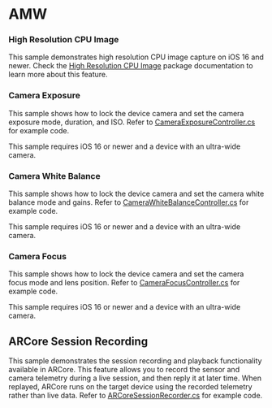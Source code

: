 # AMW


### High Resolution CPU Image

This sample demonstrates high resolution CPU image capture on iOS 16 and newer. Check the [High Resolution CPU Image](https://docs.unity3d.com/Packages/com.unity.xr.arkit@6.0/manual/arkit-camera.html#high-resolution-cpu-image) package documentation to learn more about this feature.

### Camera Exposure

This sample shows how to lock the device camera and set the camera exposure mode, duration, and ISO. Refer to [CameraExposureController.cs](https://github.com/Unity-Technologies/arfoundation-samples/blob/main/Assets/Scenes/ARKit/CameraExposure/CameraExposureController.cs) for example code.

This sample requires iOS 16 or newer and a device with an ultra-wide camera.

### Camera White Balance

This sample shows how to lock the device camera and set the camera white balance mode and gains. Refer to [CameraWhiteBalanceController.cs](https://github.com/Unity-Technologies/arfoundation-samples/blob/main/Assets/Scenes/ARKit/CameraWhiteBalance/CameraWhiteBalanceController.cs) for example code.

This sample requires iOS 16 or newer and a device with an ultra-wide camera.

### Camera Focus

This sample shows how to lock the device camera and set the camera focus mode and lens position. Refer to [CameraFocusController.cs](https://github.com/Unity-Technologies/arfoundation-samples/blob/main/Assets/Scenes/ARKit/CameraFocus/CameraFocusController.cs) for example code.

This sample requires iOS 16 or newer and a device with an ultra-wide camera.

## ARCore Session Recording

This sample demonstrates the session recording and playback functionality available in ARCore. This feature allows you to record the sensor and camera telemetry during a live session, and then reply it at later time. When replayed, ARCore runs on the target device using the recorded telemetry rather than live data. Refer to [ARCoreSessionRecorder.cs](https://github.com/Unity-Technologies/arfoundation-samples/blob/main/Assets/Scripts/Runtime/ARCore/ARCoreSessionRecorder.cs) for example code.


